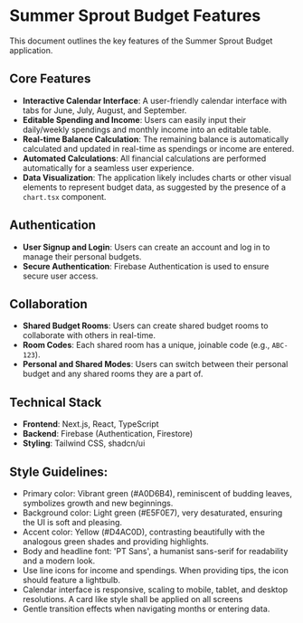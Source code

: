 # Summer Sprout Budget Features

This document outlines the key features of the Summer Sprout Budget application.

## Core Features

- **Interactive Calendar Interface**: A user-friendly calendar interface with tabs for June, July, August, and September.
- **Editable Spending and Income**: Users can easily input their daily/weekly spendings and monthly income into an editable table.
- **Real-time Balance Calculation**: The remaining balance is automatically calculated and updated in real-time as spendings or income are entered.
- **Automated Calculations**: All financial calculations are performed automatically for a seamless user experience.
- **Data Visualization**: The application likely includes charts or other visual elements to represent budget data, as suggested by the presence of a `chart.tsx` component.

## Authentication

- **User Signup and Login**: Users can create an account and log in to manage their personal budgets.
- **Secure Authentication**: Firebase Authentication is used to ensure secure user access.

## Collaboration

- **Shared Budget Rooms**: Users can create shared budget rooms to collaborate with others in real-time.
- **Room Codes**: Each shared room has a unique, joinable code (e.g., `ABC-123`).
- **Personal and Shared Modes**: Users can switch between their personal budget and any shared rooms they are a part of.

## Technical Stack

- **Frontend**: Next.js, React, TypeScript
- **Backend**: Firebase (Authentication, Firestore)
- **Styling**: Tailwind CSS, shadcn/ui 

## Style Guidelines:

- Primary color: Vibrant green (#A0D6B4), reminiscent of budding leaves, symbolizes growth and new beginnings.
- Background color: Light green (#E5F0E7), very desaturated, ensuring the UI is soft and pleasing.
- Accent color: Yellow (#D4AC0D), contrasting beautifully with the analogous green shades and providing highlights.
- Body and headline font: 'PT Sans', a humanist sans-serif for readability and a modern look.
- Use line icons for income and spendings. When providing tips, the icon should feature a lightbulb.
- Calendar interface is responsive, scaling to mobile, tablet, and desktop resolutions. A card like style shall be applied on all screens
- Gentle transition effects when navigating months or entering data.
